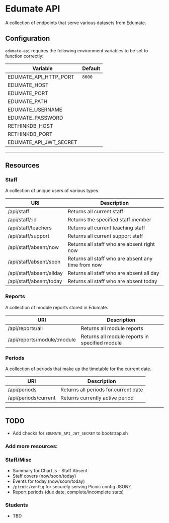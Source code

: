 # Edumate API

A collection of endpoints that serve various datasets from Edumate.

## Configuration

`edumate-api` requires the following environment variables to be set to function correctly:

Variable               | Default
-----------------------|--------
EDUMATE_API_HTTP_PORT  | `8000`
EDUMATE_HOST           |
EDUMATE_PORT           |
EDUMATE_PATH           |
EDUMATE_USERNAME       |
EDUMATE_PASSWORD       |
RETHINKDB_HOST         |
RETHINKDB_PORT         |
EDUMATE_API_JWT_SECRET |

---

## Resources

### Staff

A collection of unique users of various types.

URI                      | Description
-------------------------|----------------------------------------------------
/api/staff               | Returns all current staff
/api/staff/:id           | Returns the specified staff member
/api/staff/teachers      | Returns all current teaching staff
/api/staff/support       | Returns all current support staff
/api/staff/absent/now    | Returns all staff who are absent right now
/api/staff/absent/soon   | Returns all staff who are absent any time from now
/api/staff/absent/allday | Returns all staff who are absent all day
/api/staff/absent/today  | Returns all staff who are absent today

### Reports

A collection of module reports stored in Edumate.

URI                           | Description
------------------------------|-----------------------------------------------
/api/reports/all              | Returns all module reports
/api/reports/module/:module   | Returns all module reports in specified module

### Periods

A collection of periods that make up the timetable for the current date.

URI                    | Description
-----------------------|-------------------------------------
/api/periods           | Returns all periods for current date
/api/periods/current   | Returns currently active period

---

## TODO

 - Add checks for `EDUMATE_API_JWT_SECRET` to bootstrap.sh

### Add more resources:

### Staff/Misc

 - Summary for Chart.js - Staff Absent
 - Staff covers (now/soon/today)
 - Events for today (now/soon/today)
 - `/picnic/config` for securely serving Picnic config JSON?
 - Report periods (due date, complete/incomplete stats)

### Students

 - TBD
